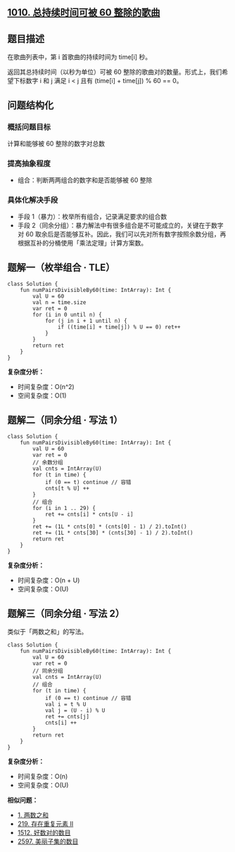 ## [1010. 总持续时间可被 60 整除的歌曲](https://leetcode.cn/problems/pairs-of-songs-with-total-durations-divisible-by-60/description/)

## 题目描述

在歌曲列表中，第 i 首歌曲的持续时间为 time[i] 秒。

返回其总持续时间（以秒为单位）可被 60 整除的歌曲对的数量。形式上，我们希望下标数字 i 和 j 满足  i < j 且有 (time[i] + time[j]) % 60 == 0。

## 问题结构化

### 概括问题目标

计算和能够被 60 整除的数字对总数

### 提高抽象程度

- 组合：判断两两组合的数字和是否能够被 60 整除

### 具体化解决手段

- 手段 1（暴力）：枚举所有组合，记录满足要求的组合数
- 手段 2（同余分组）：暴力解法中有很多组合是不可能成立的，关键在于数字对 60 取余后是否能够互补。因此，我们可以先对所有数字按照余数分组，再根据互补的分桶使用「乘法定理」计算方案数。

## 题解一（枚举组合 · TLE）

```
class Solution {
    fun numPairsDivisibleBy60(time: IntArray): Int {
        val U = 60
        val n = time.size
        var ret = 0
        for (i in 0 until n) {
            for (j in i + 1 until n) {
                if ((time[i] + time[j]) % U == 0) ret++
            }
        }
        return ret
    }
}
```

**复杂度分析：**

- 时间复杂度：O(n^2)
- 空间复杂度：O(1)

## 题解二（同余分组 · 写法 1）

```
class Solution {
    fun numPairsDivisibleBy60(time: IntArray): Int {
        val U = 60
        var ret = 0
        // 余数分组
        val cnts = IntArray(U)
        for (t in time) {
            if (0 == t) continue // 容错
            cnts[t % U] ++
        }
        // 组合
        for (i in 1 .. 29) {
            ret += cnts[i] * cnts[U - i]
        }
        ret += (1L * cnts[0] * (cnts[0] - 1) / 2).toInt()
        ret += (1L * cnts[30] * (cnts[30] - 1) / 2).toInt()
        return ret
    }
}
```

**复杂度分析：**

- 时间复杂度：O(n + U)
- 空间复杂度：O(U)

## 题解三（同余分组 · 写法 2）

类似于「两数之和」的写法。

```
class Solution {
    fun numPairsDivisibleBy60(time: IntArray): Int {
        val U = 60
        var ret = 0
        // 同余分组
        val cnts = IntArray(U)
        // 组合
        for (t in time) {
            if (0 == t) continue // 容错
            val i = t % U
            val j = (U - i) % U
            ret += cnts[j]
            cnts[i] ++
        }
        return ret
    }
}
```

**复杂度分析：**

- 时间复杂度：O(n)
- 空间复杂度：O(U)

**相似问题：**

- [1. 两数之和](https://leetcode.cn/problems/contains-duplicate-ii/)
- [219. 存在重复元素 II](https://leetcode.cn/problems/number-of-good-pairs/)
- [1512. 好数对的数目](https://leetcode.cn/problems/two-sum/)
- [2597. 美丽子集的数目](https://leetcode.cn/problems/the-number-of-beautiful-subsets/)
